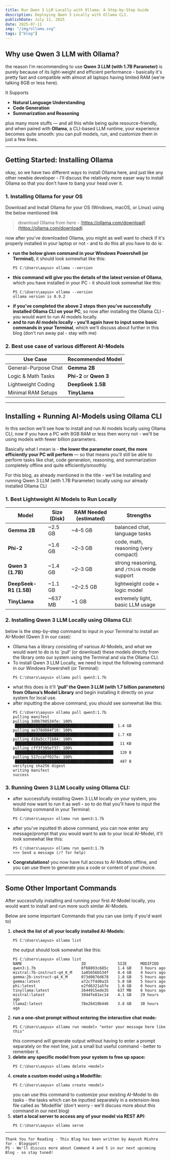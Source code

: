 ```yaml
---
title: Run Qwen 3 LLM Locally with Ollama: A Step-by-Step Guide
description: Deploying Qwen 3 Locally with Ollama CLI.
publishDate: July 11, 2025
date: 2025-07-11
img: "/img/ollama.svg"
tags: ["blog"]
---
```


## Why use Qwen 3 LLM with Ollama?

the reason I'm recommending to use **Qwen 3 LLM (with 1.7B Parameter)** is purely because of its light-weight and efficient performance - basically it's pretty fast and compatible with almost all laptops having limited RAM (we're talking 8GB or less here).

It Supports 
- **Natural Language Understanding**
- **Code Generation**
- **Summarization and Reasoning**

plus many more stuffs — and all this while being quite resource-friendly, and when paired with **Ollama**, a CLI-based LLM runtime, your experience becomes quite smooth: you can pull models, run, and customize them in just a few lines.

---

## Getting Started: Installing Ollama

okay, so we have two different ways to install Ollama here, and just like any other newbie developer - I'll discuss the relatively more easer way to install Ollama so that you don't have to bang your head over it.

### 1. Installing Ollama for your OS
 Download and Install Ollama for your OS (Windows, macOS, or Linux) using the below mentioned link
> download Ollama from here - [https://ollama.com/download](https://ollama.com/download)

now after you've downloaded Ollama, you might as well want to check if it's properly installed in your laptop or not - and to do this all you have to do is:

* **run the below given command in your Windows Powershell (or Terminal)**, it should look somewhat like this:
    ```
    PS C:\Users\aayus> ollama --version
    ```
* **this command will give you the details of the latest version of Ollama**, which you have installed in your PC - it should look somewhat like this:
    ```
    PS C:\Users\aayus> ollama --version
    ollama version is 0.9.2
    ```
* **if you've completed the above 2 steps then you've successfully installed Ollama CLI on your PC**, so now after installing the Ollama CLI - you would want to run AI models locally.
* **and to run AI models locally - you'll again have to input some basic commands in your Terminal**, which we'll discuss about further in this blog (don't run away pal - stay with me)

### 2. Best use case of various different AI-Models

| Use Case              | Recommended Model      |
|-----------------------|------------------------|
| General-Purpose Chat  | **Gemma 2B**           |
| Logic & Math Tasks    | **Phi-2** or **Qwen 3**|
| Lightweight Coding    | **DeepSeek 1.5B**      |
| Minimal RAM Setups    | **TinyLlama**          |

---

## Installing + Running AI-Models using Ollama CLI

In this section we'll see how to install and run AI models locally using Ollama CLI, now if you have a PC with 8GB RAM or less then worry not - we'll be using models with fewer billion parameters.

Basically what I mean is - **the lower the parameter count, the more efficiently your PC will perform** — so that means you'll still be able to perform tasks like chat, code generation, reasoning, and summarization completely offline and quite efficiently/smoothly. 

For this blog, as already mentioned in the title - we'll be installing and running Qwen 3 LLM (with 1.7B Parameter) locally using our already installed Ollama CLI

### 1. Best Lightweight AI Models to Run Locally

| Model               | Size (Disk) | RAM Needed (estimated) | Strengths                              
|---------------------|-------------|-------------------|-----------------------------------------
| **Gemma 2B**        | ~2.5 GB     | ~4–5 GB           | balanced chat, language tasks          
| **Phi-2**           | ~1.6 GB     | ~2–3 GB           | code, math, reasoning (very compact)   
| **Qwen 3 (1.7B)**   | ~1.4 GB     | ~2–3 GB           | strong reasoning, and `/think` mode support 
| **DeepSeek-R1 (1.5B)** | ~1.1 GB     | ~2–2.5 GB         | lightweight code + logic model         
| **TinyLlama**       | ~637 MB     | ~1 GB             | extremely light, basic LLM usage       

### 2. Installing Qwen 3 LLM Locally using Ollama CLI:

below is the step-by-step command to input in your Terminal to install an AI-Model (Qwen 3 in our case):

- Ollama has a library consisting of various AI-Models, and what we would want to do is to _'pull'_ (or download) these models directly from the library onto our system using the Terminal and via the Ollama CLI. 
- To install Qwen 3 LLM Locally, we need to input the following command in our Windows Powershell (or Terminal):
    ```
    PS C:\Users\aayus> ollama pull qwen3:1.7b
    ```
- what this does is it'll **_'pull'_ the Qwen 3 LLM (with 1.7 billion parameters) from Ollama’s Model Library** and begin installing it directly on your system for local use.
- after inputting the above command, you should see somewhat like this:
    ```
    PS C:\Users\aayus> ollama pull qwen3:1.7b
    pulling manifest
    pulling 3d0b790534fe: 100% ▕███████████████████████████████████████████▏ 1.4 GB
    pulling ae370d884f10: 100% ▕███████████████████████████████████████████▏ 1.7 KB
    pulling d18a5cc71b84: 100% ▕███████████████████████████████████████████▏  11 KB
    pulling cff3f395ef37: 100% ▕███████████████████████████████████████████▏  120 B
    pulling 517ccaff02fe: 100% ▕███████████████████████████████████████████▏  487 B
    verifying sha256 digest
    writing manifest
    success
    ```

### 3. Running Qwen 3 LLM Locally using Ollama CLI:

- after successfully installing Qwen 3 LLM locally on your system, you would now want to run it as well - so to do that you'll have to input the following command in your Terminal:

    ```
    PS C:\Users\aayus> ollama run qwen3:1.7b
    ```
- after you've inputted th above command, you can now enter any message/prompt that you would want to ask to your local AI-Model, it'll look somewhat like this:
    ``` 
    PS C:\Users\aayus> ollama run qwen3:1.7b
    >>> Send a message (/? for help)
    ```
- **Congratulations!** you now have full access to AI-Models offline, and you can use them to generate you a code or content of your choice.
---

## Some Other Important Commands

After successfully installing and running your first AI-Model locally, you would want to install and run more such similar AI-Models.

Below are some important Commands that you can use (only if you'd want to)

1. **check the list of all your locally installed AI-Models:**
    ```
    PS C:\Users\aayus> ollama list
    ```
    the output should look somewhat like this:
    ```
    PS C:\Users\aayus> ollama list
    NAME                          ID              SIZE      MODIFIED
    qwen3:1.7b                    8f68893c685c    1.4 GB    3 hours ago
    mistral:7b-instruct-q4_K_M    1a85656b534f    4.4 GB    4 hours ago
    gemma:2b-instruct-q4_K_M      073d0876d678    1.8 GB    5 hours ago
    gemma:latest                  a72c7f4d0a15    5.0 GB    5 hours ago
    phi:latest                    e2fd6321a5fe    1.6 GB    6 hours ago
    tinyllama:latest              2644915ede35    637 MB    6 hours ago
    mistral:latest                3944fe81ec14    4.1 GB    29 hours ago
    llama2:latest                 78e26419b446    3.8 GB    30 hours ago
2. **run a one-shot prompt without entering the interactive chat mode:**
    ```
    PS C:\Users\aayus> ollama run <model> "enter your message here like this"
    ```
    this command will generate output without having to enter a prompt separately on the next line, just a small but useful command - better to remember it.
3. **delete any specific model from your system to free up space:**
    ```
    PS C:\Users\aayus> ollama delete <model>
    ```
4. **create a custom model using a Modelfile:**
    ```
    PS C:\Users\aayus> ollama create <model>
    ```
    you can use this command to customize your existing AI-Model to do tasks - the tasks which can be inputted separately in a extension-less file called as
    'Modelfile' (don't worry - we'll discuss more about this command in our next blog)
6. **start a local server to access any of your model via REST API:**
    ```
    PS C:\Users\aayus> ollama serve 
    ```
---
```
Thank You for Reading - This Blog has been written by Aayush Mishra for - Blogspot!
PS - We'll discuss more about Command 4 and 5 in our next upcoming Blog - so stay tuned!
```


